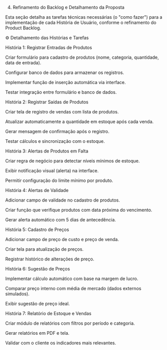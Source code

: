 4. Refinamento do Backlog e Detalhamento da Proposta

Esta seção detalha as tarefas técnicas necessárias (o "como fazer") para a implementação de cada História de Usuário, conforme o refinamento do Product Backlog.

⚙️ Detalhamento das Histórias e Tarefas

História 1: Registrar Entradas de Produtos

Criar formulário para cadastro de produtos (nome, categoria, quantidade, data de entrada).

Configurar banco de dados para armazenar os registros.

Implementar função de inserção automática via interface.

Testar integração entre formulário e banco de dados.

História 2: Registrar Saídas de Produtos

Criar tela de registro de vendas com lista de produtos.

Atualizar automaticamente a quantidade em estoque após cada venda.

Gerar mensagem de confirmação após o registro.

Testar cálculos e sincronização com o estoque.

História 3: Alertas de Produtos em Falta

Criar regra de negócio para detectar níveis mínimos de estoque.

Exibir notificação visual (alerta) na interface.

Permitir configuração do limite mínimo por produto.

História 4: Alertas de Validade

Adicionar campo de validade no cadastro de produtos.

Criar função que verifique produtos com data próxima do vencimento.

Gerar alerta automático com 5 dias de antecedência.

História 5: Cadastro de Preços

Adicionar campo de preço de custo e preço de venda.

Criar tela para atualização de preços.

Registrar histórico de alterações de preço.

História 6: Sugestão de Preços

Implementar cálculo automático com base na margem de lucro.

Comparar preço interno com média de mercado (dados externos simulados).

Exibir sugestão de preço ideal.

História 7: Relatório de Estoque e Vendas

Criar módulo de relatórios com filtros por período e categoria.

Gerar relatórios em PDF e tela.

Validar com o cliente os indicadores mais relevantes.
